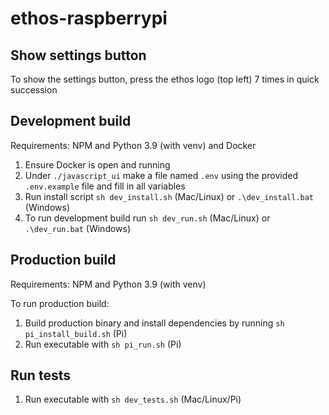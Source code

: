 # ethos-raspberrypi

## Show settings button

To show the settings button, press the ethos logo (top left) 7 times in quick succession

## Development build

Requirements: NPM and Python 3.9 (with venv) and Docker

1. Ensure Docker is open and running
2. Under `./javascript_ui` make a file named `.env` using the provided `.env.example` file and fill in all variables
3. Run install script `sh dev_install.sh` (Mac/Linux) or `.\dev_install.bat` (Windows)
4. To run development build run `sh dev_run.sh` (Mac/Linux) or `.\dev_run.bat` (Windows)

## Production build

Requirements: NPM and Python 3.9 (with venv)

To run production build:

1. Build production binary and install dependencies by running `sh pi_install_build.sh` (Pi)
2. Run executable with `sh pi_run.sh` (Pi)

## Run tests

1. Run executable with `sh dev_tests.sh` (Mac/Linux/Pi)
